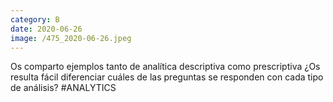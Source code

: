 ```yaml
--- 
category: B 
date: 2020-06-26 
image: /475_2020-06-26.jpeg 
--- 
```


Os comparto ejemplos tanto de analítica descriptiva como prescriptiva ¿Os resulta fácil diferenciar cuáles de las preguntas se responden con cada tipo de análisis? #ANALYTICS